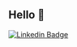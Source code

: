 ## Hello 👋 <br/>

[![Linkedin Badge](https://img.shields.io/badge/-LinkedIn-blue?style=flat-square&logo=Linkedin&logoColor=white&link=https://www.linkedin.com/in/gkim360/)](https://www.linkedin.com/in/gkim360/)

<!---![![Blog Badge](https://img.shields.io/badge/dev-blog-green?style=flat-square&logo=github&link=https://miknai.github.io/devblog/)](https://miknai.github.io/devblog/) --->

<!---![github stats](https://github-readme-stats.vercel.app/api?username=miknai&show_icons=true&hide_border=true) --->
